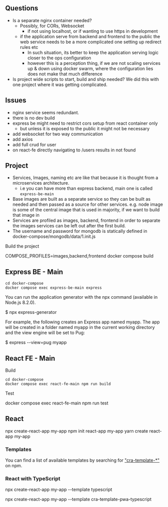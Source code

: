 ## Questions

- Is a separate nginx container needed?
  - Possibly, for CORs, Websocket 
    - if not using localhost, or if wanting to use https in development
  - if the application serve from backend and frontend to the public the web service needs to be a more complicated one setting up redirect rules etc
    - In such situation, its better to keep the application serving logic closer to the ops configuration
    - however this is a perception thing, if we are not scaling services up & down using docker swarm, where the configuration lies does not make that much difference
- Is project wide scripts to start, build and ship needed? We did this with one project where it was getting complicated.

## Issues

- nginx service seems redundant.
- there is no dev build
- express be might need to restrict cors setup from react container only
  - but unless it is exposed to the public it might not be necessary
- add websocket for two way communication
- add axios
- add full crud for user
- on react-fe directly navigating to /users results in not found 

## Project

- Services, Images, naming etc are like that because it is thought from a microservices architecture.
  - i.e you can have more than express backend, main one is called `express-be-main`
- Base images are built as a separate service so they can be built as needed and then passed as a source for other services. e.g. node image is some of the central image that is used in majority, if we want to build that image in 
- Services are profiled as images, backend, frontend in order to separate the images services can be left out after the first build.
- The username and password for mongodb is statically defined in docker-compose/mongodb/data/1.init.js 


Build the project

COMPOSE_PROFILES=images,backend,frontend docker compose build

## Express BE - Main

```
cd docker-compose
docker compose exec express-be-main express
```


You can run the application generator with the npx command (available in Node.js 8.2.0).

$ npx express-generator


For example, the following creates an Express app named myapp. The app will be created in a folder named myapp in the current working directory and the view engine will be set to Pug:

$ express --view=pug myapp

## React FE - Main

Build

```
cd docker-compose
docker compose exec react-fe-main npm run build
```

Test

docker compose exec react-fe-main npm run test

## React

npx create-react-app my-app
npm init react-app my-app
yarn create react-app my-app

### Templates

You can find a list of available templates by searching for ["cra-template-*"](https://www.npmjs.com/search?q=cra-template-*) on npm.

### React with TypeScript

npx create-react-app my-app --template typescript

npx create-react-app my-app --template cra-template-pwa-typescript
